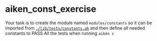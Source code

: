 # aiken_const_exercise

Your task is to create the module named `modules/constants` so it can be imported from [`./lib/tests/constants.ak`](./lib/tests/constants.ak) and then define all needed constants to PASS All the tests when running `aiken c`
